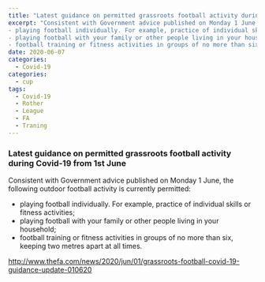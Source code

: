 ```yaml
---
title: "Latest guidance on permitted grassroots football activity during Covid-19 from 1st June"
excerpt: "Consistent with Government advice published on Monday 1 June, the following outdoor football activity is currently permitted:
- playing football individually. For example, practice of individual skills or fitness activities;
- playing football with your family or other people living in your household;
- football training or fitness activities in groups of no more than six, keeping two metres apart at all times."
date: 2020-06-07
categories:
  - Covid-19
categories:
  - cup
tags: 
  - Covid-19
  - Rother
  - League
  - FA
  - Traning
---
```


### Latest guidance on permitted grassroots football activity during Covid-19 from 1st June

Consistent with Government advice published on Monday 1 June, the following outdoor football activity is currently permitted:
- playing football individually. For example, practice of individual skills or fitness activities;
- playing football with your family or other people living in your household;
- football training or fitness activities in groups of no more than six, keeping two metres apart at all times.


http://www.thefa.com/news/2020/jun/01/grassroots-football-covid-19-guidance-update-010620
